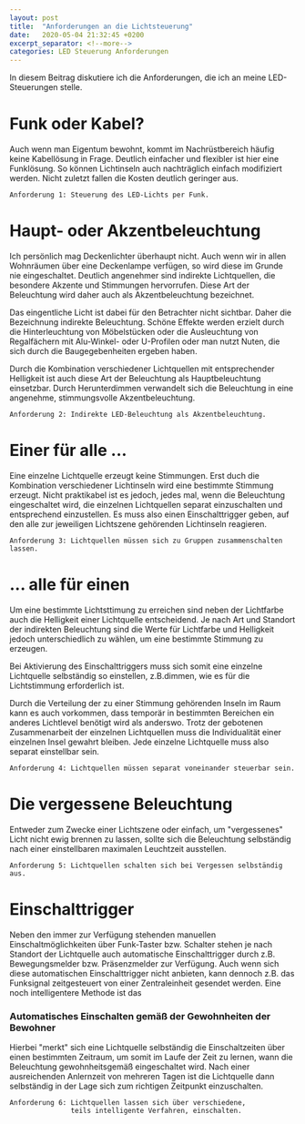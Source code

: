 ```yaml
---
layout: post
title:  "Anforderungen an die Lichtsteuerung"
date:   2020-05-04 21:32:45 +0200
excerpt_separator: <!--more-->
categories: LED Steuerung Anforderungen
---
```

In diesem Beitrag diskutiere ich die Anforderungen, die ich an meine LED-Steuerungen
stelle.<!--more-->

# Funk oder Kabel?
Auch wenn man Eigentum bewohnt, kommt im Nachrüstbereich häufig keine Kabellösung in Frage.
Deutlich einfacher und flexibler ist hier eine Funklösung. So können Lichtinseln auch nachträglich
einfach modifiziert werden. Nicht zuletzt fallen die Kosten deutlich geringer aus.

```
Anforderung 1: Steuerung des LED-Lichts per Funk.
```
# Haupt- oder Akzentbeleuchtung
Ich persönlich mag Deckenlichter überhaupt nicht. Auch wenn wir in allen Wohnräumen über eine Deckenlampe
verfügen, so wird diese im Grunde nie eingeschaltet.
Deutlich angenehmer sind indirekte Lichtquellen, die besondere Akzente und Stimmungen hervorrufen.
Diese Art der Beleuchtung wird daher auch als Akzentbeleuchtung bezeichnet.

Das eingentliche Licht ist dabei für den Betrachter nicht sichtbar. Daher die Bezeichnung indirekte Beleuchtung.
Schöne Effekte werden erzielt durch die Hinterleuchtung von Möbelstücken oder die Ausleuchtung von
Regalfächern mit Alu-Winkel- oder U-Profilen oder man nutzt Nuten, die sich durch die Baugegebenheiten
ergeben haben.

Durch die Kombination verschiedener Lichtquellen mit entsprechender Helligkeit ist auch diese Art der Beleuchtung als Hauptbeleuchtung einsetzbar. Durch Herunterdimmen verwandelt sich die Beleuchtung in eine angenehme, stimmungsvolle
Akzentbeleuchtung.

```
Anforderung 2: Indirekte LED-Beleuchtung als Akzentbeleuchtung.
```

# Einer für alle ...
Eine einzelne Lichtquelle erzeugt keine Stimmungen. Erst duch die Kombination verschiedener Lichtinseln wird eine
bestimmte Stimmung erzeugt.
Nicht praktikabel ist es jedoch, jedes mal, wenn die Beleuchtung eingeschaltet wird, die einzelnen Lichtquellen separat einzuschalten und entsprechend einzustellen.
Es muss also einen Einschalttrigger geben, auf den alle zur jeweiligen Lichtszene gehörenden Lichtinseln reagieren.

```
Anforderung 3: Lichtquellen müssen sich zu Gruppen zusammenschalten lassen.
```

# ... alle für einen
Um eine bestimmte Lichtsttimung zu erreichen sind neben der Lichtfarbe auch die Helligkeit einer Lichtquelle entscheidend.
Je nach Art und Standort der indirekten Beleuchtung sind die Werte für Lichtfarbe und Helligkeit jedoch unterschiedlich zu wählen, um eine bestimmte Stimmung zu erzeugen.

Bei Aktivierung des Einschalttriggers muss sich somit eine einzelne Lichtquelle selbständig so einstellen, z.B.dimmen,
wie es für die Lichtstimmung erforderlich ist.

Durch die Verteilung der zu einer Stimmung gehörenden Inseln im Raum kann es auch vorkommen, dass temporär in bestimmten Bereichen ein anderes Lichtlevel benötigt wird als anderswo.
Trotz der gebotenen Zusammenarbeit der einzelnen Lichtquellen muss die Individualität einer einzelnen Insel gewahrt bleiben.
Jede einzelne Lichtquelle muss also separat einstellbar sein.

```
Anforderung 4: Lichtquellen müssen separat voneinander steuerbar sein.
```

# Die vergessene Beleuchtung
Entweder zum Zwecke einer Lichtszene oder einfach, um "vergessenes" Licht nicht ewig brennen zu lassen, sollte sich die
Beleuchtung selbständig nach einer einstellbaren maximalen Leuchtzeit ausstellen.

```
Anforderung 5: Lichtquellen schalten sich bei Vergessen selbständig aus.
```

# Einschalttrigger
Neben den immer zur Verfügung stehenden manuellen Einschaltmöglichkeiten über Funk-Taster bzw. Schalter stehen je nach Standort der Lichtquelle auch automatische Einschalttrigger durch z.B. Bewegungsmelder bzw. Präsenzmelder zur Verfügung.
Auch wenn sich diese automatischen Einschalttrigger nicht anbieten, kann dennoch z.B. das Funksignal zeitgesteuert von
einer Zentraleinheit gesendet werden.
Eine noch intelligentere Methode ist das

### Automatisches Einschalten gemäß der Gewohnheiten der Bewohner
Hierbei "merkt" sich eine Lichtquelle selbständig die Einschaltzeiten über einen bestimmten Zeitraum, um somit im Laufe
der Zeit zu lernen, wann die Beleuchtung gewohnheitsgemäß eingeschaltet wird. Nach einer ausreichenden Anlernzeit von
mehreren Tagen ist die Lichtquelle dann selbständig in der Lage sich zum richtigen Zeitpunkt einzuschalten.

```
Anforderung 6: Lichtquellen lassen sich über verschiedene,
               teils intelligente Verfahren, einschalten.
```
